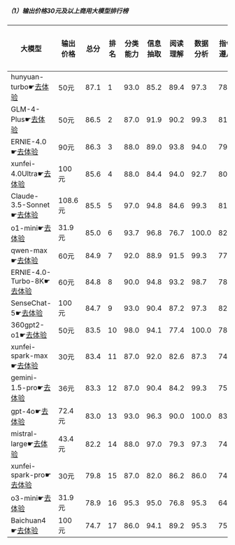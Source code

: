 
##### （1）输出价格30元及以上商用大模型排行榜

|大模型|输出价格|总分|排名|分类能力|信息抽取|阅读理解|数据分析|指令遵从|算术运算|初中数学|符号推理|代词理解|诗词匹配|公务员考试|律师资格考试|高考|常识推理|文本蕴含|成语理解|情感分析|演绎推理|C3中文阅读理解|
|-----|------|----|---|------|-------|------|-------|------|-------|------|-------|-------|------|---------|----------|---|------|-------|------|-------|-------|-----------|
|hunyuan-turbo☛[去体验](https://easyllm.site/static/modelcompare.html?type=proprietary)|50元|87.1|1|93.0|85.2|89.4|                    97.3|78.0|99.5|93.7|83.2|                    92.0|82.4|76.2|69.1|                    90.6|74.7|77.4|87.0|98.0|                    90.2|98.0|
|GLM-4-Plus☛[去体验](https://easyllm.site/static/modelcompare.html?type=proprietary)|50元|86.5|2|87.0|91.9|90.2|                    99.3|81.0|88.7|89.5|87.0|                    90.9|89.4|76.7|56.8|                    86.9|75.8|71.0|90.0|97.0|                    94.3|100.0|
|ERNIE-4.0☛[去体验](https://easyllm.site/static/modelcompare.html?type=proprietary)|90元|86.3|3|88.0|89.0|93.8|                    94.0|79.0|100.0|88.6|82.8|                    92.0|84.0|76.0|61.0|                    83.7|81.8|78.0|94.0|92.0|                    82.0|100.0|
|xunfei-4.0Ultra☛[去体验](https://easyllm.site/static/modelcompare.html?type=proprietary)|100元|85.6|4|88.0|84.4|94.0|                    92.7|80.0|94.3|93.7|81.9|                    92.0|85.0|72.0|62.0|                    83.1|76.8|64.0|92.0|96.0|                    94.0|100.0|
|Claude-3.5-Sonnet☛[去体验](https://easyllm.site/static/modelcompare.html?type=proprietary)|108.6元|85.5|5|97.0|94.8|84.6|                    99.3|81.8|92.2|82.7|91.1|                    95.1|86.1|64.0|42.0|                    73.9|80.8|67.0|100.0|94.0|                    98.0|100.0|
|o1-mini☛[去体验](https://easyllm.site/static/modelcompare.html?type=proprietary)|31.9元|85.0|6|93.7|96.8|76.7|                    100.0|82.2|99.0|94.9|88.9|                    95.5|83.5|77.1|24.9|                    74.4|75.8|72.6|86.0|97.0|                    97.6|98.0|
|qwen-max☛[去体验](https://easyllm.site/static/modelcompare.html?type=proprietary)|60元|84.9|7|92.0|88.9|91.5|                    99.3|77.0|79.8|91.9|74.5|                    93.0|88.9|73.6|47.0|                    84.5|79.8|67.1|93.0|98.0|                    92.7|100.0|
|ERNIE-4.0-Turbo-8K☛[去体验](https://easyllm.site/static/modelcompare.html?type=proprietary)|60元|84.8|8|90.0|94.8|93.2|                    98.7|78.0|97.7|82.9|82.8|                    92.7|86.4|71.7|58.6|                    81.0|81.8|71.8|92.0|98.0|                    61.8|97.0|
|SenseChat-5☛[去体验](https://easyllm.site/static/modelcompare.html?type=proprietary)|100元|84.7|9|93.0|90.4|87.2|                    97.3|82.0|85.0|82.9|86.2|                    90.0|86.0|70.0|45.0|                    74.8|70.7|80.0|98.0|94.0|                    98.0|98.0|
|360gpt2-o1☛[去体验](https://easyllm.site/static/modelcompare.html?type=proprietary)|50元|83.5|10|98.0|94.1|77.4|                    100.0|78.8|90.4|91.5|85.5|                    89.2|83.8|70.5|48.0|                    79.9|71.7|58.7|81.0|96.0|                    95.1|96.0|
|xunfei-spark-max☛[去体验](https://easyllm.site/static/modelcompare.html?type=proprietary)|30元|83.4|11|87.0|92.0|82.6|                    87.3|74.0|93.5|93.7|72.5|                    91.6|87.0|70.4|59.6|                    84.7|76.8|61.5|85.3|97.2|                    91.9|95.3|
|gemini-1.5-pro☛[去体验](https://easyllm.site/static/modelcompare.html?type=proprietary)|36元|83.3|12|87.0|90.4|84.2|                    99.3|75.0|92.2|92.5|85.9|                    91.3|84.2|69.7|31.3|                    77.7|80.8|63.9|88.1|94.1|                    98.4|96.6|
|gpt-4o☛[去体验](https://easyllm.site/static/modelcompare.html?type=proprietary)|72.4元|83.0|13|93.0|96.3|90.0|                    100.0|83.0|95.7|81.1|72.8|                    87.1|82.7|67.6|35.0|                    72.7|73.7|61.5|93.0|95.0|                    96.7|100.0|
|mistral-large☛[去体验](https://easyllm.site/static/modelcompare.html?type=proprietary)|43.4元|82.2|14|88.0|97.0|79.3|                    97.3|74.6|93.7|88.7|89.5|                    91.3|82.6|66.5|33.5|                    69.8|75.6|62.0|84.6|94.8|                    96.7|95.5|
|xunfei-spark-pro☛[去体验](https://easyllm.site/static/modelcompare.html?type=proprietary)|30元|79.8|15|87.0|82.0|86.2|                    86.0|74.0|94.0|94.6|35.0|                    90.9|86.9|60.8|63.0|                    78.4|76.8|57.1|86.1|97.4|                    85.4|95.3|
|o3-mini☛[去体验](https://easyllm.site/static/modelcompare.html?type=proprietary)|31.9元|78.9|16|95.3|95.0|76.8|                    95.3|64.4|96.2|84.8|81.2|                    89.0|72.5|62.2|26.1|                    61.6|73.7|59.1|85.6|96.9|                    91.1|93.1|
|Baichuan4☛[去体验](https://easyllm.site/static/modelcompare.html?type=proprietary)|100元|74.7|17|86.0|94.1|89.2|                    95.3|75.0|78.2|75.1|82.3|                    90.0|83.0|62.0|34.4|                    71.6|75.8|25.0|92.0|98.0|                    14.0|98.0|

